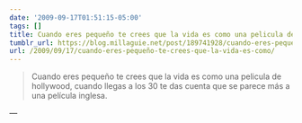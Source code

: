 ```yaml
---
date: '2009-09-17T01:51:15-05:00'
tags: []
title: Cuando eres pequeño te crees que la vida es como una pelicula de hollywood, cuando llegas a los 30 te das cuenta que se parece más a una película inglesa.
tumblr_url: https://blog.millaguie.net/post/189741928/cuando-eres-peque%C3%B1o-te-crees-que-la-vida-es-como
url: /2009/09/17/cuando-eres-pequeño-te-crees-que-la-vida-es-como/
---
```


> Cuando eres pequeño te crees que la vida es como una pelicula de hollywood, cuando llegas a los 30 te das cuenta que se parece más a una película inglesa.

—
